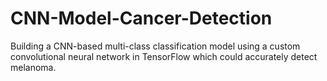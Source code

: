 # CNN-Model-Cancer-Detection
Building a CNN-based multi-class classification model using a custom convolutional neural network in TensorFlow which could accurately detect melanoma. 
